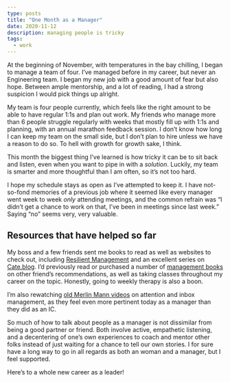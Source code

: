 ```yaml
---
type: posts
title: "One Month as a Manager"
date: 2020-11-12
description: managing people is tricky
tags:
  - work
---
```


At the beginning of November, with temperatures in the bay chilling, I began to manage a team of four. I’ve managed before in my career, but never an Engineering team. I began my new job with a good amount of fear but also hope. Between ample mentorship, and a lot of reading, I had a strong suspicion I would pick things up alright. 

My team is four people currently, which feels like the right amount to be able to have regular 1:1s and plan out work. My friends who manage more than 6 people struggle regularly with weeks that mostly fill up with 1:1s and planning, with an annual marathon feedback session. I don’t know how long I can keep my team on the small side, but I don’t plan to hire unless we have a reason to do so. To hell with growth for growth sake, I think.

This month the biggest thing I’ve learned is how tricky it can be to sit back and listen, even when you want to pipe in with a _solution_. Luckily, my team is smarter and more thoughtful than I am often, so it’s not too hard.

I hope my schedule stays as open as I’ve attempted to keep it. I have not-so-fond memories of a previous job where it seemed like every manager went week to week _only_ attending meetings, and the common refrain was “I didn’t get a chance to work on that, I’ve been in meetings since last week.” Saying “no” seems very, very valuable.

## Resources that have helped so far

My boss and a few friends sent me books to read as well as websites to check out, including [Resilient Management](https://resilient-management.com) and an excellent series on [Cate.blog](https://cate.blog/2017/01/05/things-to-figure-out-as-a-new-manager-part-1-your-schedule/). I’d previously read or purchased a number of [management books](https://cate.blog/2017/11/23/book-how-fcked-up-is-your-management/) on other friend’s recommendations, as well as taking classes throughout my career on the topic. Honestly, going to weekly therapy is also a boon. 

I’m also rewatching [old Merlin Mann videos](https://www.youtube.com/watch?v=z9UjeTMb3Yk) on attention and inbox management, as they feel even more pertinent today as a manager than they did as an IC.

So much of how to talk about people as a manager is not dissimilar from being a good partner or friend. Both involve active, empathetic listening, and a decentering of one’s own experiences to coach and mentor other folks instead of just waiting for a chance to tell our own stories. I for sure have a long way to go in all regards as both an woman and a manager, but I feel supported. 

Here’s to a whole new career as a leader!